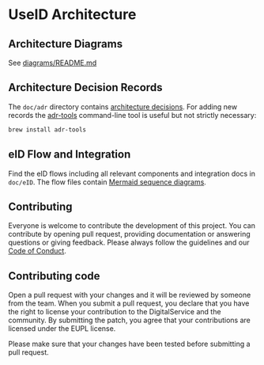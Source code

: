 # UseID Architecture

## Architecture Diagrams

See [diagrams/README.md](diagrams/README.md)

## Architecture Decision Records

The `doc/adr` directory contains [architecture decisions](https://cognitect.com/blog/2011/11/15/documenting-architecture-decisions).
For adding new records the [adr-tools](https://github.com/npryce/adr-tools) command-line tool is useful but not strictly necessary:

```bash
brew install adr-tools
```

## eID Flow and Integration

Find the eID flows including all relevant components and integration docs in `doc/eID`. The flow files contain [Mermaid sequence diagrams](https://mermaid-js.github.io/mermaid/#/sequenceDiagram). 

## Contributing

Everyone is welcome to contribute the development of this project. You can contribute by opening pull request,
providing documentation or answering questions or giving feedback. Please always follow the guidelines and our
[Code of Conduct](CODE_OF_CONDUCT.md).

## Contributing code

Open a pull request with your changes and it will be reviewed by someone from the team. When you submit a pull request,
you declare that you have the right to license your contribution to the DigitalService and the community.
By submitting the patch, you agree that your contributions are licensed under the EUPL license.

Please make sure that your changes have been tested before submitting a pull request.


